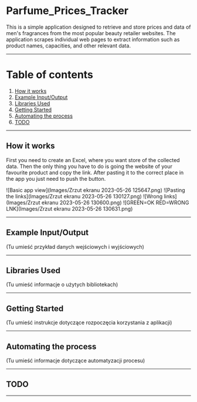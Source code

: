 # Parfume_Prices_Tracker
This is a simple application designed to retrieve and store prices and data of men's fragrances from the most popular beauty retailer websites. The application scrapes individual web pages to extract information such as product names, capacities, and other relevant data.

---
# Table of contents
1. [How it works](#how-it-works)
2. [Example Input/Output](#example-inputoutput)
3. [Libraries Used](#libraries-used)
4. [Getting Started](#getting-started)
5. [Automating the process](#automating-the-process)
6. [TODO](#todo)
---
## How it works
First you need to create an Excel, where you want store of the collected data. Then the only thing you have to do is going the website of your favourite product and copy the link. After pasting it to the correct place in the app you just need to push the button.

![Basic app view](Images/Zrzut ekranu 2023-05-26 125647.png)
![Pasting the links](Images/Zrzut ekranu 2023-05-26 130127.png)
![Wrong links](Images/Zrzut ekranu 2023-05-26 130600.png)
![GREEN=OK RED=WRONG LNK](Images/Zrzut ekranu 2023-05-26 130631.png)

---

## Example Input/Output
(Tu umieść przykład danych wejściowych i wyjściowych)

---
## Libraries Used
(Tu umieść informacje o użytych bibliotekach)

---
## Getting Started
(Tu umieść instrukcje dotyczące rozpoczęcia korzystania z aplikacji)

---
## Automating the process
(Tu umieść informacje dotyczące automatyzacji procesu)

---
## TODO

---
